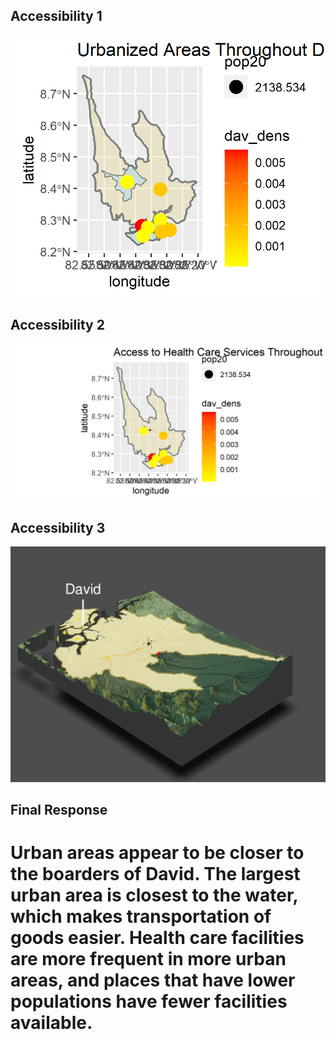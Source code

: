 ## Accessibility 1

![](urban_areas.png)

## Accessibility 2

![](healthcare.png)

## Accessibility 3

![](3dimage.png.png)

## Final Response

# Urban areas appear to be closer to the boarders of David. The largest urban area is closest to the water, which makes transportation of goods easier. Health care facilities are more frequent in more urban areas, and places that have lower populations have fewer facilities available. 
